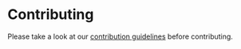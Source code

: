 
# Contributing

Please take a look at our [contribution
guidelines](https://github.com/iVantage/Contribution-Guidelines) before
contributing.

